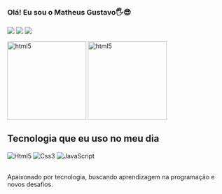 ### Olá! Eu sou o Matheus Gustavo🖐️😎

<div>
    <a href = "https://matheusgustavo9.github.io/matheusgustavo"><img src="https://img.shields.io/badge/website-000000?style=for-the-badge&logo=About.me&logoColor=white" target="_blank" align="center"></a>
    <a href = "https://linkedin.com/in/matheusgustasilva/"><img src="https://img.shields.io/badge/LinkedIn-0077B5?style=for-the-badge&logo=linkedin&logoColor=white" target="_blank" align="center"></a>
    <a href = "mailto:matheusgustavosprog@gmail.com"><img src="https://img.shields.io/badge/-Gmail-111?style=for-the-badge&logo=gmail&logoColor=white" target="_blank" align="center"></a>
</div><br>

<div style="display: inline_block">
    <img height="180em" src="https://github-readme-stats.vercel.app/api?username=matheusgustavo9&show_icons=true&theme=dracula" alt="html5" align="center">
    <img height="180em" src="https://github-readme-stats.vercel.app/api/top-langs/?username=matheusgustavo9&layout=compact&langs_count=16&theme=dracula" alt="html5" align="center">
</div>

## Tecnologia que eu uso no meu dia
<div style="display: inline_block">
    <img src="https://img.shields.io/badge/HTML5-111?style=for-the-badge&logo=html5&logoColor=E34F26" alt="Html5" align="center">
    <img src="https://img.shields.io/badge/CSS3-111?style=for-the-badge&logo=css3&logoColor=blue" alt="Css3" align="center">
    <img src="https://img.shields.io/badge/JavaScript-111?style=for-the-badge&logo=javascript&logoColor=F7DF1E" alt="JavaScript" align="center">
</div><br/>

Apaixonado por tecnologia, buscando aprendizagem na programação e novos desafios.
